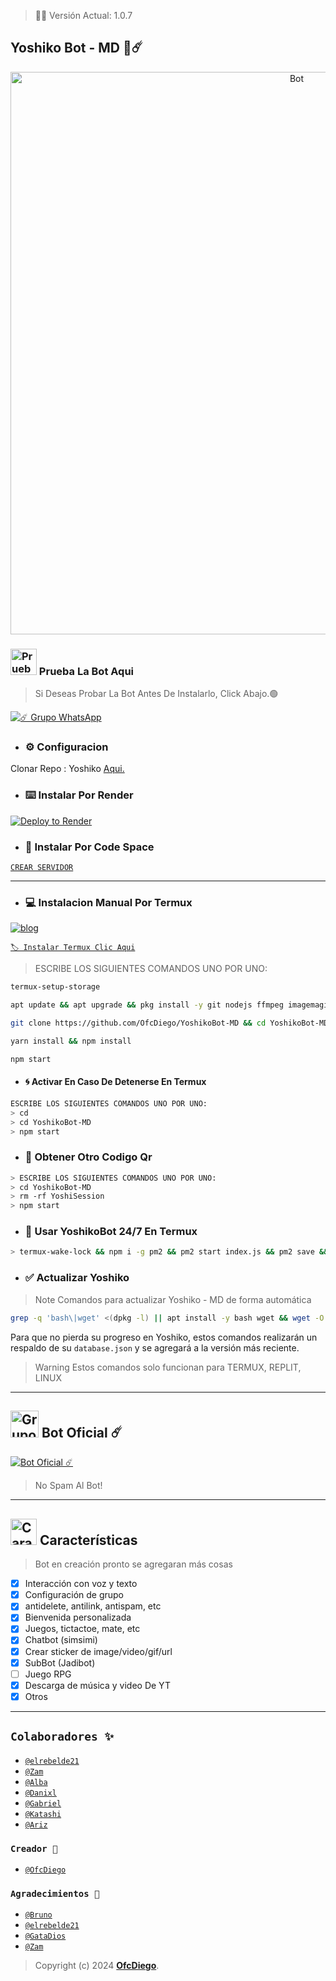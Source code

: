 > 🚀🌸 Versión Actual: 1.0.7

## Yoshiko Bot - MD 🌸☄️

<p align="center">
<img src= "https://telegra.ph/file/548e13f4035ff724a89b2.jpg" alt="Bot" width="900"/>
</p>

### <img src="https://i.pinimg.com/originals/19/80/6e/19806e91932e6054965fc83b85241270.gif" alt="Prueba La Bot Aqui" width="42" height="42"> Prueba La Bot Aqui

> Si Deseas Probar La Bot Antes De Instalarlo, Click Abajo.🟢

<a href="https://chat.whatsapp.com/Em1J2VaglHc1fe26YtBDCS"><img alt="☄️ Grupo WhatsApp" src="https://img.shields.io/badge/Grupo-Yoshiko-FF00FF?style=for-the-badge&logo=whatsapp&logoColor=white"/></a>


- ### ⚙️ Configuracion
 Clonar Repo : Yoshiko [Aqui.](https://github.com/OfcDiego/YoshikoBot-MD/fork)


- ###  ⌨️ Instalar Por Render

[![Deploy to Render](https://render.com/images/deploy-to-render-button.svg)](https://dashboard.render.com/blueprint/new?repo=https%3A%2F%2Fgithub.com%2OfcDiego%YoshikoBot-MD) 

- ### 📱 Instalar Por Code Space

[`CREAR SERVIDOR`](https://github.com/codespaces/new?skip_quickstart=true&machine=basicLinux32gb&repo=738341999&ref=master&geo=UsEast)
***

- ### 💻 Instalacion Manual Por Termux

[![blog](https://img.shields.io/badge/Instalacion-Yoshiko-FFFF00?style=for-the-badge&logo=youtube&logoColor=white)
](https://youtu.be/9-v4XwMTJYE?si=STdO2GwZR1GAmXfA)

[`🏷 Instalar Termux Clic Aqui`](https://www.mediafire.com/file/3hsvi3xkpq3a64o/termux_118.apk/file)

> ESCRIBE LOS SIGUIENTES COMANDOS UNO POR UNO:

```bash
termux-setup-storage
```
```bash
apt update && apt upgrade && pkg install -y git nodejs ffmpeg imagemagick yarn
```
```bash
git clone https://github.com/OfcDiego/YoshikoBot-MD && cd YoshikoBot-MD
```
```bash
yarn install && npm install
```
```bash
npm start
```

- #### 🌀 Activar En Caso De Detenerse En Termux
```bash
ESCRIBE LOS SIGUIENTES COMANDOS UNO POR UNO:
> cd 
> cd YoshikoBot-MD
> npm start
```

- ### 🌻 Obtener Otro Codigo Qr 
```bash
> ESCRIBE LOS SIGUIENTES COMANDOS UNO POR UNO:
> cd YoshikoBot-MD
> rm -rf YoshiSession
> npm start
```

- ### 🚀 Usar YoshikoBot 24/7 En Termux 
```bash
> termux-wake-lock && npm i -g pm2 && pm2 start index.js && pm2 save && pm2 logs 
``` 
- ### ✅️ Actualizar Yoshiko 
> Note Comandos para actualizar Yoshiko - MD de forma automática
```bash
grep -q 'bash\|wget' <(dpkg -l) || apt install -y bash wget && wget -O - https://raw.githubusercontent.com/OfcDiego/YoshikoBot-MD/master/update.sh | bash
```
Para que no pierda su progreso en Yoshiko, estos comandos realizarán un respaldo de su `database.json` y se agregará a la versión más reciente.

> Warning Estos comandos solo funcionan para TERMUX, REPLIT, LINUX

***

## <img src="https://static.wikia.nocookie.net/nyancat/images/d/d3/Nyan-cat.gif/revision/latest/scale-to-width-down/400?cb=20131231222500&path-prefix=es" alt="Grupo" width="45" height="43"> Bot Oficial ☄️

<a href="https://wa.me/573218138672?text=!menu"><img alt="Bot Oficial ☄️" src="https://img.shields.io/badge/Bot - Oficial-00FFFF?style=for-the-badge&logo=whatsapp&logoColor=white"/></a>

> No Spam Al Bot!
---------

## <img src="https://i.pinimg.com/originals/73/69/6e/73696e022df7cd5cb3d999c6875361dd.gif" alt="Características" width="42" height="42"> Características

> Bot en creación pronto se agregaran más cosas 

- [x] Interacción con voz y texto
- [x] Configuración de grupo
- [x] antidelete, antilink, antispam, etc
- [x] Bienvenida personalizada
- [x] Juegos, tictactoe, mate, etc
- [x] Chatbot (simsimi)
- [x] Crear sticker de image/video/gif/url
- [x] SubBot (Jadibot)
- [ ] Juego RPG
- [x] Descarga de música y video De YT
- [x] Otros

---------

## `Colaboradores ✨️`
* [`@elrebelde21`](https://github.com/elrebelde21) 
* [`@Zam`](https://github.com/AzamiJs) 
* [`@Alba`](https://github.com/Alba070503) 
* [`@Danixl`](https://github.com/DanixlJs⁩)
* [`@Gabriel`](https://github.com/glytglobal)
* [`@Katashi`](https://github.com/KatashiFukushima)
* [`@Ariz`](https://github.com/ArizzVal)

### `Creador 👑`
* [`@OfcDiego`](https://github.com/OfcDiego)

### `Agradecimientos 🌟`
* [`@Bruno`](https://github.com/BrunoSobrino)
* [`@elrebelde21`](https://github.com/elrebelde21)
* [`@GataDios`](https://github.com/GataNina-Li)
* [`@Zam`](https://github.com/AzamiJs)

> Copyright (c) 2024 **[OfcDiego](https://github.com/OfcDiego/YoshikoBot-MD)**.
